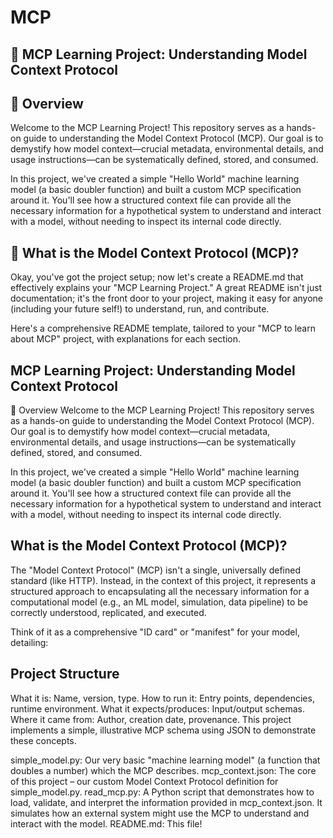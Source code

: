 # MCP
## 🚀 MCP Learning Project: Understanding Model Context Protocol
## 🌟 Overview
Welcome to the MCP Learning Project! This repository serves as a hands-on guide to understanding the Model Context Protocol (MCP). Our goal is to demystify how model context—crucial metadata, environmental details, and usage instructions—can be systematically defined, stored, and consumed.

In this project, we've created a simple "Hello World" machine learning model (a basic doubler function) and built a custom MCP specification around it. You'll see how a structured context file can provide all the necessary information for a hypothetical system to understand and interact with a model, without needing to inspect its internal code directly.

## 🎯 What is the Model Context Protocol (MCP)?
Okay, you've got the project setup; now let's create a README.md that effectively explains your "MCP Learning Project." A great README isn't just documentation; it's the front door to your project, making it easy for anyone (including your future self!) to understand, run, and contribute.

Here's a comprehensive README template, tailored to your "MCP to learn about MCP" project, with explanations for each section.

## MCP Learning Project: Understanding Model Context Protocol
🌟 Overview
Welcome to the MCP Learning Project! This repository serves as a hands-on guide to understanding the Model Context Protocol (MCP). Our goal is to demystify how model context—crucial metadata, environmental details, and usage instructions—can be systematically defined, stored, and consumed.

In this project, we've created a simple "Hello World" machine learning model (a basic doubler function) and built a custom MCP specification around it. You'll see how a structured context file can provide all the necessary information for a hypothetical system to understand and interact with a model, without needing to inspect its internal code directly.

## What is the Model Context Protocol (MCP)?
The "Model Context Protocol" (MCP) isn't a single, universally defined standard (like HTTP). Instead, in the context of this project, it represents a structured approach to encapsulating all the necessary information for a computational model (e.g., an ML model, simulation, data pipeline) to be correctly understood, replicated, and executed.

Think of it as a comprehensive "ID card" or "manifest" for your model, detailing:

## Project Structure
What it is: Name, version, type.
How to run it: Entry points, dependencies, runtime environment.
What it expects/produces: Input/output schemas.
Where it came from: Author, creation date, provenance.
This project implements a simple, illustrative MCP schema using JSON to demonstrate these concepts.

simple_model.py: Our very basic "machine learning model" (a function that doubles a number) which the MCP describes.
mcp_context.json: The core of this project – our custom Model Context Protocol definition for simple_model.py.
read_mcp.py: A Python script that demonstrates how to load, validate, and interpret the information provided in mcp_context.json. It simulates how an external system might use the MCP to understand and interact with the model.
README.md: This file!